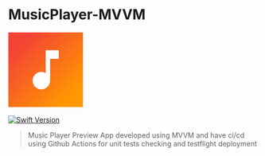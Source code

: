 # MusicPlayer-MVVM

<img src='MusicPlayer/Core/Resources/Assets.xcassets/AppIcon.appiconset/AppIcon~ios-marketing.jpg' width='150'>

[![Swift Version][swift-image]][swift-url]

> Music Player Preview App developed using MVVM and have ci/cd using Github Actions for unit tests checking and testflight deployment


[swift-image]: https://img.shields.io/badge/swift-5.0-orange.svg
[swift-url]: https://swift.org/
